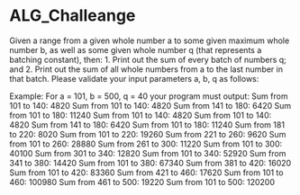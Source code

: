 # ALG_Challeange

Given a range from a given whole number a to some given maximum whole number b, as well as some given whole number q (that represents a batching constant), then:
        1. Print out the sum of every batch of numbers q; and
        2. Print out the sum of all whole numbers from a to the last number in that batch.
Please validate your input parameters a, b, q as follows:

Example:
    For a = 101, b = 500, q = 40 your program must output:
    Sum from 101 to 140: 4820
    Sum from 101 to 140: 4820
    Sum from 141 to 180: 6420
    Sum from 101 to 180: 11240
    Sum from 101 to 140: 4820
    Sum from 101 to 140: 4820
    Sum from 141 to 180: 6420
    Sum from 101 to 180: 11240
    Sum from 181 to 220: 8020
    Sum from 101 to 220: 19260
    Sum from 221 to 260: 9620
    Sum from 101 to 260: 28880
    Sum from 261 to 300: 11220
    Sum from 101 to 300: 40100
    Sum from 301 to 340: 12820
    Sum from 101 to 340: 52920
    Sum from 341 to 380: 14420
    Sum from 101 to 380: 67340
    Sum from 381 to 420: 16020
    Sum from 101 to 420: 83360
    Sum from 421 to 460: 17620
    Sum from 101 to 460: 100980
    Sum from 461 to 500: 19220
    Sum from 101 to 500: 120200
